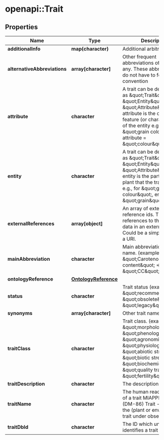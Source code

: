 # openapi::Trait

## Properties
Name | Type | Description | Notes
------------ | ------------- | ------------- | -------------
**additionalInfo** | **map(character)** | Additional arbitrary info | [optional] 
**alternativeAbbreviations** | **array[character]** | Other frequent abbreviations of the trait, if any. These abbreviations do not have to follow a convention | [optional] 
**attribute** | **character** | A trait can be decomposed as \&quot;Trait\&quot; &#x3D; \&quot;Entity\&quot; + \&quot;Attribute\&quot;, the attribute is the observed feature (or characteristic) of the entity e.g., for \&quot;grain colour\&quot;, attribute &#x3D; \&quot;colour\&quot; | [optional] 
**entity** | **character** | A trait can be decomposed as \&quot;Trait\&quot; &#x3D; \&quot;Entity\&quot; + \&quot;Attribute\&quot;, the entity is the part of the plant that the trait refers to e.g., for \&quot;grain colour\&quot;, entity &#x3D; \&quot;grain\&quot; | [optional] 
**externalReferences** | **array[object]** | An array of external reference ids. These are references to this piece of data in an external system. Could be a simple string or a URI. | [optional] 
**mainAbbreviation** | **character** | Main abbreviation for trait name. (examples: \&quot;Carotenoid content\&quot; &#x3D;&gt; \&quot;CC\&quot;) | [optional] 
**ontologyReference** | [**OntologyReference**](OntologyReference.md) |  | [optional] 
**status** | **character** | Trait status (examples: \&quot;recommended\&quot;, \&quot;obsolete\&quot;, \&quot;legacy\&quot;, etc.) | [optional] 
**synonyms** | **array[character]** | Other trait names | [optional] 
**traitClass** | **character** | Trait class. (examples: \&quot;morphological\&quot;, \&quot;phenological\&quot;, \&quot;agronomical\&quot;, \&quot;physiological\&quot;, \&quot;abiotic stress\&quot;, \&quot;biotic stress\&quot;, \&quot;biochemical\&quot;, \&quot;quality traits\&quot;, \&quot;fertility\&quot;, etc.) | [optional] 
**traitDescription** | **character** | The description of a trait | [optional] 
**traitName** | **character** | The human readable name of a trait  MIAPPE V1.1 (DM-86) Trait - Name of the (plant or environmental) trait under observation | [optional] 
**traitDbId** | **character** | The ID which uniquely identifies a trait | [optional] 


